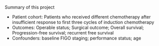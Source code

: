 Summary of this project
- Patient cohort: Patients who received different chemotherapy after insufficient response to first three cycles of induction chemotherapy
- Outcomes: Operable status; Surgical outcome; Overall survival; Progression-free survival; recurrent free survival 
- Confounders: baseline FIGO staging; performance status; age
